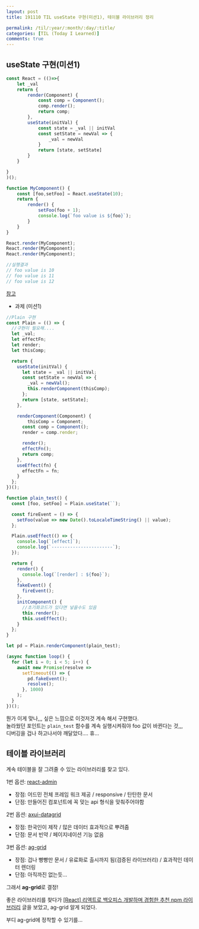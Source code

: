 ```yaml
---
layout: post
title: 191110 TIL useState 구현(미션1), 테이블 라이브러리 정리

permalink: /til/:year/:month/:day/:title/
categories: [TIL (Today I Learned)]
comments: true
---
```


## useState 구현(미션1)

```js
const React = (()=>{
    let _val
    return {
        render(Component) {
            const comp = Component();
            comp.render();
            return comp;
        },
        useState(initVal) {
            const state = _val || initVal
            const setState = newVal => {
                _val = newVal
            }
            return [state, setState]
        }
    }

}
)();

function MyComponent() {
    const [foo,setFoo] = React.useState(10);
    return {
        render() {
            setFoo(foo + 1);
            console.log(`foo value is ${foo}`);
        }
    }
}

React.render(MyComponent);
React.render(MyComponent);
React.render(MyComponent);

//실행결과 
// foo value is 10
// foo value is 11
// foo value is 12

```

[참고](https://rinae.dev/posts/getting-closure-on-react-hooks-summary)

   
- 과제 (미션1)  
  
```js
//Plain 구현
const Plain = (() => {
  //구현이 필요해....
  let _val;
  let effectFn;
  let render;
  let thisComp;

  return {
    useState(initVal) {
      let state = _val || initVal;
      const setState = newVal => {
        _val = newVal();
        this.renderComponent(thisComp);
      };
      return [state, setState];
    },

    renderComponent(Component) {
        thisComp = Component;
      const comp = Component();
      render = comp.render;

      render();
      effectFn();
      return comp;
    },
    useEffect(fn) {
      effectFn = fn;
    }
  };
})();

function plain_test() {
  const [foo, setFoo] = Plain.useState(``);

  const fireEvent = () => {
    setFoo(value => new Date().toLocaleTimeString() || value);
  };

  Plain.useEffect(() => {
    console.log(`[effect]`);
    console.log(`-----------------------`);
  });

  return {
    render() {
      console.log(`[render] : ${foo}`);
    },
    fakeEvent() {
      fireEvent();
    },
    initComponent() {
      //초기화코드가 있다면 넣을수도 있음
      this.render();
      this.useEffect();
    }
  };
}

let pd = Plain.renderComponent(plain_test);

(async function loop() {
  for (let i = 0; i < 5; i++) {
    await new Promise(resolve =>
      setTimeout(() => {
        pd.fakeEvent();
        resolve();
      }, 1000)
    );
  }
})();
```

뭔가 이게 맞나,,, 싶은 느낌으로 이것저것 계속 해서 구현했다.   
놀라웠던 포인트는 `plain_test` 함수를 계속 실행시켜줘야 foo 값이 바뀐다는 것,,,   
디버깅을 겁나 하고나서야 깨달았다.... 휴...



## 테이블 라이브러리
계속 테이블을 잘 그려줄 수 있는 라이브러리를 찾고 있다.  

1번 옵션: [react-admin](https://marmelab.com/react-admin/Tutorial.html)  
- 장점: 어드민 전체 프레임 워크 제공 / responsive / 탄탄한 문서  
- 단점: 만들어진 컴포넌트에 꼭 맞는 api 형식을 맞춰주어야함 
  
2번 옵션: [axui-datagrid](https://axui-datagrid.jsdev.kr/introduction)
- 장점: 한국인이 제작 / 많은 데이터 효과적으로 뿌려줌 
- 단점: 문서 빈약 / 페이지네이션 기능 없음 

3번 옵션: [ag-grid](https://www.ag-grid.com/react-getting-started/)
- 장점: 겁나 빵빵만 문서 / 유료화로 출시까지 됨(검증된 라이브러리) / 효과적인 데이터 렌더링
- 단점: 아직까진 없는듯... 

그래서 **ag-grid**로 결정! 



좋은 라이브러리를 찾다가  [[React] 리액트로 백오피스 개발하며 경험한 추천 npm 라이브러리](https://lhb0517.tistory.com/entry/react-npm-libraries) 글을 보았고, ag-grid 알게 되었다.  


부디 ag-grid에 정착할 수 있기를... 
